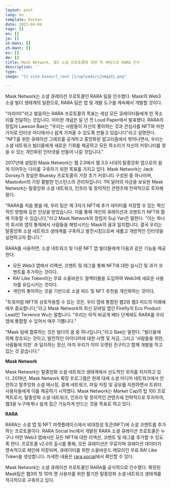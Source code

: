 ```yaml
---
layout: post
lang: ko
template: Korean
date: 2023-04-04
tags: []
en: []
ja: []
zh-Hans: []
zh-Hant: []
es: []
de: []
title: Mask Network, 웹3 소셜 프로토콜에 대한 빅 베팅으로 RARA 인수
description: ''
type: ''
image: "{{ site.baseurl_root }}/uploads/cjhmqa3j.png"

---
```

Mask Network는 소셜 큐레이션 프로토콜인 RARA 팀을 인수했다. Mask의 Web3 소셜 빌더 생태계의 일환으로, RARA 팀은 앱 및 개발 도구를 계속해서 개발할 것이다.

"라라!라!"라고 발음하는 RARA 프로토콜의 목표는 세상 모든 큐레이터들에게 한 목소리를 전달하는 것입니다. 이러한 개념은 일 년 전 Loud Paper에서 발표됐다. RARA의 창립자 Lawson Bae는 "우리는 사람들이 자신의 좋아하는 것과 관심사를 NFT와 마찬가지로 인터넷 어디에서나 쉽게 가져올 수 있도록 만들고 있습니다"라고 설명한다. "NFT를 위한 큐레이션 그래프를 공개하고 중앙화된 알고리즘에서 벗어나면서, 우리는 소셜 네트워크 빌더들에게 새로운 기회를 제공하고 모든 목소리가 자신의 커뮤니티를 찾을 수 있는 개인화된 인터넷을 만들어 나갈 것입니다."

2017년에 설립된 Mask Network는 웹 2.0에서 웹 3.0 시대의 탈중앙화 앱으로의 쉽게 이어주는 다리를 구축하기 위한 목표를 가지고 있다. Mask Network는 Jack Dorsey가 창설한 Bluesky 프로토콜의 가장 초기 커뮤니티 구성원 중 하나이며, Mastodon의 가장 활발한 인스턴스의 관리자입니다. 1억 달러의 자금을 보유한 Mask Network는 탈중앙화 소셜 네트워크, 인프라 및 창의적인 콘텐츠에 전략적으로 투자해 왔다.

"RARA를 처음 봤을 때, 우리 팀은 제 3자가 NFT에 추가 데이터를 저장할 수 있는 혁신적인 방법에 깊은 인상을 받았습니다. 이를 통해 개인의 큐레이션과 코멘트가 NFT와 함께 이동할 수 있습니다,"라고 Mask Network의 창립자 Suji Yan은 말한다. "이는 하나의 회사와 앱의 통제에서 사람들을 해방시키는 Mask의 꿈과 일치합니다. 결국 우리는 탈중앙화 소셜 네트워크 생태계를 구축하고 발전시킴으로써 새롭고 개방적인 인터넷을 실현하고자 합니다."

RARA를 사용하면, 소셜 네트워크 및 다른 NFT 앱 빌더들에게 다음과 같은 기능을 제공한다:

* 모든 Web3 앱에서 리액션, 코멘트 및 태그를 통해 NFT에 대한 실시간 및 과거 코멘트를 추가하는 것이다.
* RA! Like Token라는 무료 소울바운드 컬렉터블을 도입하여 Web3에 새로운 사용자를 유입시키는 것이다.
* 개인의 좋아하는 것을 기반으로 소셜 피드 및 NFT 추천을 개인화하는 것이다.

"트윗처럼 NFT와 상호작용할 수 있는 것은, 우리 앱에 통합된 웹2와 웹3 피드의 미래에 매우 중요합니다,"라고 Mask Network의 최신 모바일 앱인 Firefly의 Eco Product Lead인 Terrence Wu는 말합니다. "우리는 아직 비공개 베타 단계에도 RARA를 우리 앱에 통합할 수 있어서 매우 기쁩니다."

"Mask 팀에 합류하는 것은 빌더의 꿈 중 하나입니다,"라고 Bae는 말한다. "빌더들에 의해 창조되는 것이고, 발전적인 아이디어에 대한 사명 및 자금, 그리고 ‘사람들을 위한, 사람들에 의한’ 과 일치하는 정신, 마치 우리가 이미 오랫된 친구이고 함께 개발을 하고 있는 것 같습니다."

**Mask Network**

Mask Network는 탈중앙화 소셜 네트워크 생태계에서 선도적인 위치를 차지하고 있다. 2019년, Mask Network 확장 프로그램은 현재 대세 소셜 미디어 네트워크에서 안전하고 탈주앙화 소셜 메시징, 결제 네트워크, 파일 저장 및 공유를 지원하면서 트위터 사용자들에게 이를 제공하기 시작했다. Mask Network는 Market Cap의 탑 100 프로젝트로서, 탈중앙화 소셜 네트워크, 인프라 및 창의적인 콘텐츠에 전략적으로 투자하여, 웹3을 누구에게나 쉽게 접근 가능하게 만드는 것을 목표로 하고 있다.

**RARA**

RARA는 소셜 앱 및 NFT 마켓플레이스에서 비대칭성 토큰(NFT)에 소셜 코멘트를 추가하는 프로토콜이다. RARA Social Inc에서 개발된 RARA 소셜 큐레이션 프로토콜은 누구나 어떤 Web3 앱에서든 모든 NFT에 대한 리액션, 코멘트 및 태그를 추가할 수 있도록 한다. 프로토콜 v2.0의 출시를 통해, 모든 큐레이션은 무료이며 큐레이션 데이터가 영속적으로 체인에 저장되며, 큐레이터를 위한 소울바운드 메모리인 무료 RA! Like Token을 생성합니다. 자세한 내용은 [rara.social](https://app.rara.social/)에서 확인할 수 있다.

Mask Network는 소셜 큐레이션 프로토콜인 RARA를 공식적으로 인수했다. 확장된 Mask팀은 웹3의 첫 10억 명 사용자를 위한 활기찬 탈중앙화 소셜 네트워크 생태계를 적극적으로 구축하고 있다.
